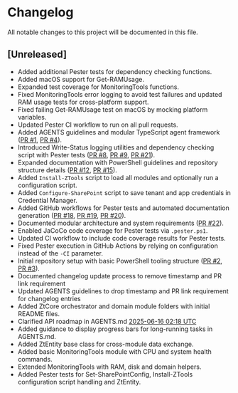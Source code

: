 # Changelog

All notable changes to this project will be documented in this file.

## [Unreleased]
- Added additional Pester tests for dependency checking functions.
- Added macOS support for Get-RAMUsage.
- Expanded test coverage for MonitoringTools functions.
- Fixed MonitoringTools error logging to avoid test failures and updated RAM usage tests for cross-platform support.
- Fixed failing Get-RAMUsage test on macOS by mocking platform variables.
- Updated Pester CI workflow to run on all pull requests.
- Added AGENTS guidelines and modular TypeScript agent framework ([PR #1](https://github.com/yourlastnamesoundslikeatypeofpasta/ZTools/pull/1), [PR #4](https://github.com/yourlastnamesoundslikeatypeofpasta/ZTools/pull/4)).
- Introduced Write-Status logging utilities and dependency checking script with Pester tests ([PR #8](https://github.com/yourlastnamesoundslikeatypeofpasta/ZTools/pull/8), [PR #9](https://github.com/yourlastnamesoundslikeatypeofpasta/ZTools/pull/9), [PR #21](https://github.com/yourlastnamesoundslikeatypeofpasta/ZTools/pull/21)).
- Expanded documentation with PowerShell guidelines and repository structure details ([PR #12](https://github.com/yourlastnamesoundslikeatypeofpasta/ZTools/pull/12), [PR #15](https://github.com/yourlastnamesoundslikeatypeofpasta/ZTools/pull/15)).
- Added `Install-ZTools` script to load all modules and optionally run a configuration script.
- Added `Configure-SharePoint` script to save tenant and app credentials in Credential Manager.
- Added GitHub workflows for Pester tests and automated documentation generation ([PR #18](https://github.com/yourlastnamesoundslikeatypeofpasta/ZTools/pull/18), [PR #19](https://github.com/yourlastnamesoundslikeatypeofpasta/ZTools/pull/19), [PR #20](https://github.com/yourlastnamesoundslikeatypeofpasta/ZTools/pull/20)).
- Documented modular architecture and system requirements ([PR #22](https://github.com/yourlastnamesoundslikeatypeofpasta/ZTools/pull/22)).
- Enabled JaCoCo code coverage for Pester tests via `.pester.ps1`.
- Updated CI workflow to include code coverage results for Pester tests.
- Fixed Pester execution in GitHub Actions by relying on configuration instead of the `-CI` parameter.
- Initial repository setup with basic PowerShell tooling structure ([PR #2](https://github.com/yourlastnamesoundslikeatypeofpasta/ZTools/pull/2), [PR #3](https://github.com/yourlastnamesoundslikeatypeofpasta/ZTools/pull/3)).
- Documented changelog update process to remove timestamp and PR link requirement
- Updated AGENTS guidelines to drop timestamp and PR link requirement for changelog entries
- Added ZtCore orchestrator and domain module folders with initial README files.
- Clarified API roadmap in AGENTS.md [2025-06-16 02:18 UTC](https://github.com/yourlastnamesoundslikeatypeofpasta/ZTools/pull/??)
- Added guidance to display progress bars for long-running tasks in AGENTS.md.
- Added ZtEntity base class for cross-module data exchange.
- Added basic MonitoringTools module with CPU and system health commands.
- Extended MonitoringTools with RAM, disk and domain helpers.
- Added Pester tests for Set-SharePointConfig, Install-ZTools configuration script handling and ZtEntity.
